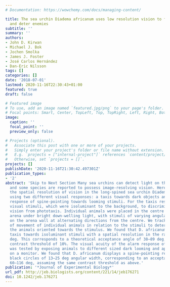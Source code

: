 ```yaml
---
# Documentation: https://wowchemy.com/docs/managing-content/

title: The sea urchin Diadema africanum uses low resolution vision to find shelter
  and deter enemies
subtitle: ''
summary: ''
authors:
- John D. Kirwan
- Michael J. Bok
- Jochen Smolka
- James J. Foster
- José Carlos Hernández
- Dan-Eric Nilsson
tags: []
categories: []
date: '2018-07-01'
lastmod: 2020-11-16T22:30:43+01:00
featured: true
draft: false

# Featured image
# To use, add an image named `featured.jpg/png` to your page's folder.
# Focal points: Smart, Center, TopLeft, Top, TopRight, Left, Right, BottomLeft, Bottom, BottomRight.
image:
  caption: ''
  focal_point: ''
  preview_only: false

# Projects (optional).
#   Associate this post with one or more of your projects.
#   Simply enter your project's folder or file name without extension.
#   E.g. `projects = ["internal-project"]` references `content/project/deep-learning/index.md`.
#   Otherwise, set `projects = []`.
projects: []
publishDate: '2020-11-16T21:30:42.497301Z'
publication_types:
- '2'
abstract: 'Skip to Next Section Many sea urchins can detect light on their body surface
  and some species are reported to possess image-resolving vision. Here, we measure
  the spatial resolution of vision in the long-spined sea urchin Diadema africanum,
  using two different visual responses: a taxis towards dark objects and an alarm
  response of spine-pointing towards looming stimuli. For the taxis response we used
  visual stimuli, which were isoluminant to the background, to discriminate spatial
  vision from phototaxis. Individual animals were placed in the centre of a cylindrical
  arena under bright down-welling light, with stimuli of varying angular width placed
  on the arena wall at alternating directions from the centre. We tracked the direction
  of movement of individual animals in relation to the stimuli to determine whether
  the animals oriented towards the stimulus. We found that D. africanum responds by
  taxis towards isoluminant stimuli with a spatial resolution in the range of 29–69
  deg. This corresponds to a theoretical acceptance angle of 38–89 deg, assuming a
  contrast threshold of 10%. The visual acuity of the alarm response of D. africanum
  was tested by exposing animals to different sized dark looming and appearing stimuli
  on a monitor. We found that D. africanum displays a spine-pointing response to appearing
  black circles of 13–25 deg angular width, corresponding to an acceptance angle of
  60–116 deg, assuming the same contrast threshold as above.'
publication: '*Journal of Experimental Biology*'
url_pdf: http://jeb.biologists.org/content/221/14/jeb176271
doi: 10.1242/jeb.176271
---
```

